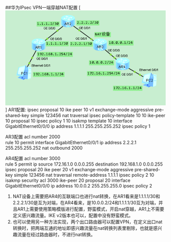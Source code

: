 ##华为IPsec VPN一端穿越NAT配置
[![](https://github.com/Daniel-Net/Sino-Bridge/blob/master/image/IPsec%20VPN.png)]
AR1配置:
ipsec proposal 10
ike peer 10 v1
 exchange-mode aggressive
 pre-shared-key simple 123456
 nat traversal
ipsec policy-template 10 10
 ike-peer 10
 proposal 10
ipsec policy 1 10 isakmp template 10
interface GigabitEthernet0/0/0
 ip address 1.1.1.1 255.255.255.252 
 ipsec policy 1

AR3配置
acl number 2000  
 rule 10 permit
interface GigabitEthernet0/0/1
 ip address 2.2.2.1 255.255.255.252 
 nat outbound 2000

AR4配置
acl number 3000  
 rule 5 permit ip source 172.16.1.0 0.0.0.255 destination 192.168.1.0 0.0.0.255 
ipsec proposal 20
ike peer 20 v1
 exchange-mode aggressive
 pre-shared-key simple 123456
 nat traversal
 remote-address 1.1.1.1
ipsec policy 2 10 isakmp
 security acl 3000
 ike-peer 20
 proposal 20
interface GigabitEthernet0/0/0
 ip address 10.0.0.2 255.255.255.0 
 ipsec policy 2

1.	NAT设备上需要把AR4的互联端口也进行nat转换，在AR1看来是1.1.1.1/30和2.2.2.1/30是互为对端，在AR4看来，是10.0.0.2/24和1.1.1.1/30互为对端，并且AR1上需要使用策略模版进行配置，野蛮模式，开启nat穿越，AR1上不需要定义感兴趣流量。IKE v2版本也可以，配置中没有野蛮模式。
2.	也可以使用另一种方法实现，两个出口路由器可以配置VPN，在定义出口nat转换时，把两端互通的地址即感兴趣流量在nat转换列表里剔除，也就是感兴趣流量在经过路由器时，不进行nat转换。
